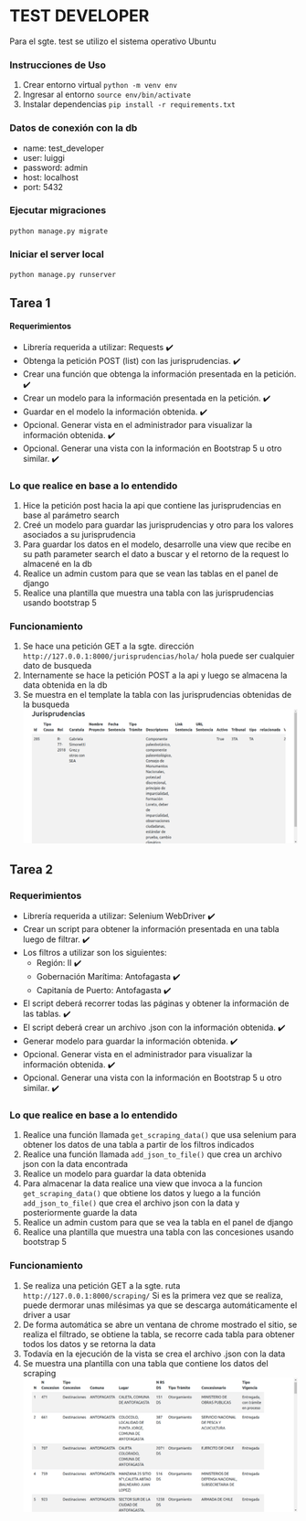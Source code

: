 # TEST DEVELOPER
Para el sgte. test se utilizo el sistema operativo Ubuntu
### Instrucciones de Uso
1. Crear entorno virtual
`python -m venv env`
2. Ingresar al entorno
`source env/bin/activate`
3. Instalar dependencias
`pip install -r requirements.txt`
### Datos de conexión con la db
- name: test_developer
- user: luiggi
- password: admin
- host: localhost
- port: 5432
### Ejecutar migraciones 
`python manage.py migrate`
### Iniciar el server local
`python manage.py runserver`

## Tarea 1
#### Requerimientos
- Librería requerida a utilizar: Requests :heavy_check_mark:
- Obtenga la petición POST (list) con las jurisprudencias. :heavy_check_mark:
- Crear una función que obtenga la información presentada en la petición. :heavy_check_mark:
- Crear un modelo para la información presentada en la petición. :heavy_check_mark:
- Guardar en el modelo la información obtenida. :heavy_check_mark:
- Opcional. Generar vista en el administrador para visualizar la información obtenida. :heavy_check_mark:
- Opcional. Generar una vista con la información en Bootstrap 5 u otro similar. :heavy_check_mark:

### Lo que realice en base a lo entendido
1. Hice la petición post hacia la api que contiene las jurisprudencias en base al parámetro search
2. Creé un modelo para guardar las jurisprudencias y otro para los valores asociados a su jurisprudencia
3. Para guardar los datos en el modelo, desarrolle una view que recibe en su path parameter search el dato a buscar y el retorno de la request lo almacené en la db
4. Realice un admin custom para que se vean las tablas en el panel de django
5. Realice una plantilla que muestra una tabla con las jurisprudencias usando bootstrap 5

### Funcionamiento
1. Se hace una petición GET a la sgte. dirección
`http://127.0.0.1:8000/jurisprudencias/hola/`
hola puede ser cualquier dato de busqueda
2. Internamente se hace la petición POST a la api y luego se almacena la data obtenida en la db
3. Se muestra en el template la tabla con las jurisprudencias obtenidas de la busqueda
![Tabla con datos de la request](images/tabla_jurisprudencias.png)

## Tarea 2
### Requerimientos
- Librería requerida a utilizar: Selenium WebDriver :heavy_check_mark:
- Crear un script para obtener la información presentada en una tabla luego de filtrar. :heavy_check_mark:
- Los filtros a utilizar son los siguientes:
    - Región: II :heavy_check_mark:
    - Gobernación Marítima: Antofagasta :heavy_check_mark:
    - Capitanía de Puerto: Antofagasta :heavy_check_mark:
- El script deberá recorrer todas las páginas y obtener la información de las tablas. :heavy_check_mark:
- El script deberá crear un archivo .json con la información obtenida. :heavy_check_mark:
- Generar modelo para guardar la información obtenida. :heavy_check_mark:
- Opcional. Generar vista en el administrador para visualizar la información obtenida. :heavy_check_mark:
- Opcional. Generar una vista con la información en Bootstrap 5 u otro similar. :heavy_check_mark:

### Lo que realice en base a lo entendido
1. Realice una función llamada `get_scraping_data()` que usa selenium para obtener los datos de una tabla a partir de los filtros indicados
2. Realice una función llamada `add_json_to_file()` que crea un archivo json con la data encontrada
3. Realice un modelo para guardar la data obtenida
4. Para almacenar la data realice una view que invoca a la funcion `get_scraping_data()` que obtiene los datos y luego a la función `add_json_to_file()` que crea el archivo json con la data y posteriormente guarde la data
5. Realice un admin custom para que se vea la tabla en el panel de django
6. Realice una plantilla que muestra una tabla con las  concesiones usando bootstrap 5

### Funcionamiento
1. Se realiza una petición GET a la sgte. ruta
`http://127.0.0.1:8000/scraping/`
Si es la primera vez que se realiza, puede dermorar unas milésimas ya que se descarga automáticamente el driver a usar
2. De forma automática se abre un ventana de chrome mostrado el sitio, se realiza el filtrado, se obtiene la tabla, se recorre cada tabla para obtener todos los datos y se retorna la data
3. Todavía en la ejecución de la vista se crea el archivo .json con la data
4. Se muestra una plantilla con una tabla que contiene los datos del scraping
![Tabla con las concesiones](images/tabla_concesiones.png)
